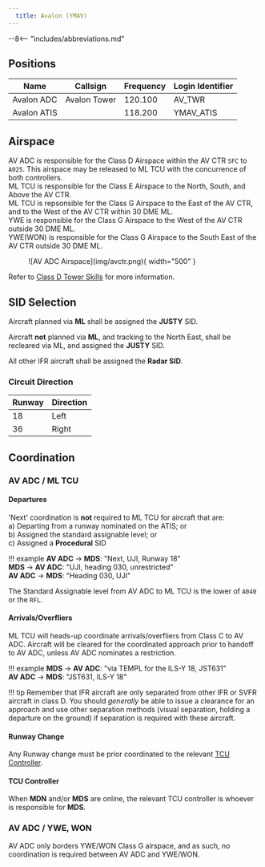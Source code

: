 ```yaml
---
  title: Avalon (YMAV)
---
```


--8<-- "includes/abbreviations.md"

## Positions
| Name               | Callsign       | Frequency        | Login Identifier                         |
| ------------------ | -------------- | ---------------- | ---------------------------------------- |
| Avalon ADC      | Avalon Tower   | 120.100          | AV_TWR                                   |
| Avalon ATIS     |                | 118.200         | YMAV_ATIS                                |

## Airspace
AV ADC is responsible for the Class D Airspace within the AV CTR `SFC` to `A025`. This airspace may be released to ML TCU with the concurrence of both controllers.  
ML TCU is responsible for the Class E Airspace to the North, South, and Above the AV CTR.  
ML TCU is repsonsible for the Class G Airspace to the East of the AV CTR, and to the West of the AV CTR within 30 DME ML.  
YWE is responsible for the Class G Airspace to the West of the AV CTR outside 30 DME ML.  
YWE(WON) is responsible for the Class G Airspace to the South East of the AV CTR outside 30 DME ML.

<figure markdown>
![AV ADC Airspace](img/avctr.png){ width="500" }
</figure>

Refer to [Class D Tower Skills](../../controller-skills/classdtwr) for more information.

## SID Selection
Aircraft planned via **ML** shall be assigned the **JUSTY** SID.

Aircraft **not** planned via **ML**, and tracking to the North East, shall be recleared via ML, and assigned the **JUSTY** SID.

All other IFR aircraft shall be assigned the **Radar SID**.

### Circuit Direction
| Runway | Direction |
| ------ | ----------|
| 18     | Left  |
| 36     | Right |

## Coordination
### AV ADC / ML TCU
#### Departures
'Next' coordination is **not** required to ML TCU for aircraft that are:   
  a) Departing from a runway nominated on the ATIS; or  
  b) Assigned the standard assignable level; or  
  c) Assigned a **Procedural** SID

!!! example
    <span class="hotline">**AV ADC** -> **MDS**</span>: "Next, UJI, Runway 18"  
    <span class="hotline">**MDS** -> **AV ADC**</span>: "UJI, heading 030, unrestricted"  
    <span class="hotline">**AV ADC** -> **MDS**</span>: "Heading 030, UJI"

The Standard Assignable level from AV ADC to ML TCU is the lower of `A040` or the `RFL`.

#### Arrivals/Overfliers
ML TCU will heads-up coordinate arrivals/overfliers from Class C to AV ADC. Aircraft will be cleared for the coordinated approach prior to handoff to AV ADC, unless AV ADC nominates a restriction.

!!! example
    <span class="hotline">**MDS** -> **AV ADC**</span>: "via TEMPL for the ILS-Y 18, JST631"  
    <span class="hotline">**AV ADC** -> **MDS**</span>: "JST631, ILS-Y 18"  

!!! tip
    Remember that IFR aircraft are only separated from other IFR or SVFR aircraft in class D. You should *generally* be able to issue a clearance for an approach and use other separation methods (visual separation, holding a departure on the ground) if separation is required with these aircraft.

#### Runway Change
Any Runway change must be prior coordinated to the relevant [TCU Controller](#TCU-Controller).

#### TCU Controller
When **MDN** and/or **MDS** are online, the relevant TCU controller is whoever is responsible for **MDS**.

### AV ADC / YWE, WON
AV ADC only borders YWE/WON Class G airspace, and as such, no coordination is required between AV ADC and YWE/WON.